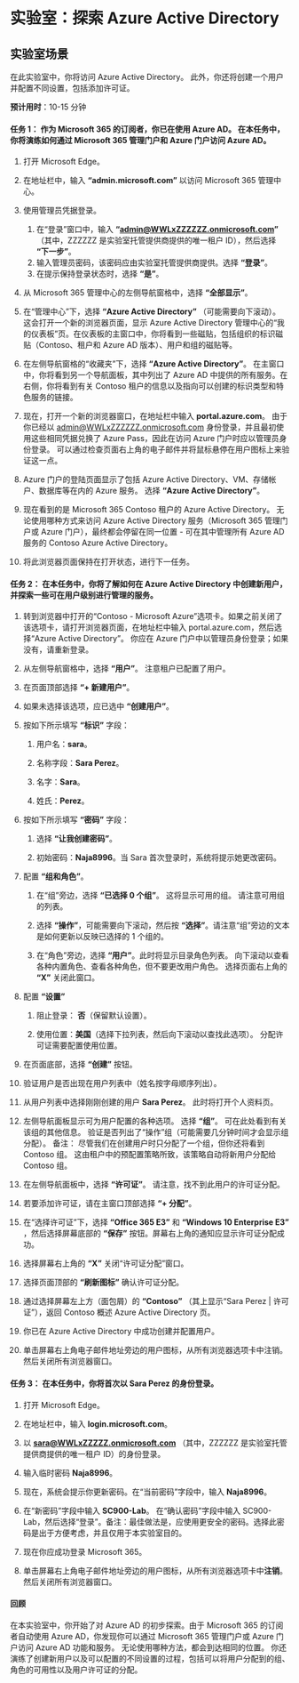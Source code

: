 ﻿---
lab:
    title: '探索 Azure Active Directory'
    module: '模块 2 第 1 课：描述 Microsoft 标识和访问管理解决方案的功能：了解 Azure AD 的服务和标识类型'
---

# 实验室：探索 Azure Active Directory

## 实验室场景

在此实验室中，你将访问 Azure Active Directory。  此外，你还将创建一个用户并配置不同设置，包括添加许可证。  



**预计用时**：10-15 分钟

#### 任务 1：  作为 Microsoft 365 的订阅者，你已在使用 Azure AD。  在本任务中，你将演练如何通过 Microsoft 365 管理门户和 Azure 门户访问 Azure AD。

1. 打开 Microsoft Edge。

2. 在地址栏中，输入 **“admin.microsoft.com”** 以访问 Microsoft 365 管理中心。

3. 使用管理员凭据登录。 
    1. 在“登录”窗口中，输入 **“admin@WWLxZZZZZZ.onmicrosoft.com”** （其中，ZZZZZZ 是实验室托管提供商提供的唯一租户 ID），然后选择 **“下一步”**。
    1. 输入管理员密码，该密码应由实验室托管提供商提供。选择 **“登录”**。
    1. 在提示保持登录状态时，选择 **“是”**。

4. 从 Microsoft 365 管理中心的左侧导航窗格中，选择 **“全部显示”**。

5. 在“管理中心”下，选择 **“Azure Active Directory”** （可能需要向下滚动）。  这会打开一个新的浏览器页面，显示 Azure Active Directory 管理中心的“我的仪表板”页。在仪表板的主窗口中，你将看到一些磁贴，包括组织的标识磁贴（Contoso、租户和 Azure AD 版本）、用户和组的磁贴等。

6. 在左侧导航窗格的“收藏夹”下，选择 **“Azure Active Directory”**。  在主窗口中，你将看到另一个导航面板，其中列出了 Azure AD 中提供的所有服务。在右侧，你将看到有关 Contoso 租户的信息以及指向可以创建的标识类型和特色服务的链接。  

7. 现在，打开一个新的浏览器窗口，在地址栏中输入 **portal.azure.com**。  由于你已经以 admin@WWLxZZZZZZ.onmicrosoft.com 身份登录，并且最初使用这些相同凭据兑换了 Azure Pass，因此在访问 Azure 门户时应以管理员身份登录。  可以通过检查页面右上角的电子邮件并将鼠标悬停在用户图标上来验证这一点。

8. Azure 门户的登陆页面显示了包括 Azure Active Directory、VM、存储帐户、数据库等在内的 Azure 服务。  选择 **“Azure Active Directory”**。  

9. 现在看到的是 Microsoft 365 Contoso 租户的 Azure Active Directory。    无论使用哪种方式来访问 Azure Active Directory 服务（Microsoft 365 管理门户或 Azure 门户），最终都会停留在同一位置 - 可在其中管理所有 Azure AD 服务的 Contoso Azure Active Directory。

10. 将此浏览器页面保持在打开状态，进行下一任务。


#### 任务 2：  在本任务中，你将了解如何在 Azure Active Directory 中创建新用户，并探索一些可在用户级别进行管理的服务。

1. 转到浏览器中打开的“Contoso - Microsoft Azure”选项卡。如果之前关闭了该选项卡，请打开浏览器页面，在地址栏中输入 portal.azure.com，然后选择“Azure Active Directory”。  你应在 Azure 门户中以管理员身份登录；如果没有，请重新登录。

2. 从左侧导航窗格中，选择 **“用户”**。  注意租户已配置了用户。

3. 在页面顶部选择 **“+ 新建用户”**。

4. 如果未选择该选项，应已选中 **“创建用户”**。

5. 按如下所示填写 **“标识”** 字段：

    1. 用户名：**sara**。

    2. 名称字段：**Sara Perez**。

    3. 名字：**Sara**。

    4. 姓氏：**Perez**。

6. 按如下所示填写 **“密码”** 字段：

    1. 选择 **“让我创建密码”**。

    1. 初始密码：**Naja8996**。当 Sara 首次登录时，系统将提示她更改密码。

7. 配置 **“组和角色”**。

    1. 在“组”旁边，选择 **“已选择 0 个组”**。  这将显示可用的组。  请注意可用组的列表。

    2. 选择 **“操作”**，可能需要向下滚动，然后按 **“选择”**。请注意“组”旁边的文本是如何更新以反映已选择的 1 个组的。  

    3. 在“角色”旁边，选择 **“用户”**。此时将显示目录角色列表。  向下滚动以查看各种内置角色、查看各种角色，但不要更改用户角色。  选择页面右上角的 **“X”** 关闭此窗口。

8. 配置 **“设置”**

    1. 阻止登录：  **否**（保留默认设置）。

    1. 使用位置：**美国**（选择下拉列表，然后向下滚动以查找此选项）。  分配许可证需要配置使用位置。

9. 在页面底部，选择 **“创建”** 按钮。

10. 验证用户是否出现在用户列表中（姓名按字母顺序列出）。

11. 从用户列表中选择刚刚创建的用户 **Sara Perez**。  此时将打开个人资料页。

12. 左侧导航面板显示可为用户配置的各种选项。  选择 **“组”**。  可在此处看到有关该组的其他信息。  验证是否列出了“操作”组（可能需要几分钟时间才会显示组分配）。  备注：  尽管我们在创建用户时只分配了一个组，但你还将看到 Contoso 组。  这由租户中的预配置策略所致，该策略自动将新用户分配给 Contoso 组。

13. 在左侧导航面板中，选择 **“许可证”**。  请注意，找不到此用户的许可证分配。  

14. 若要添加许可证，请在主窗口顶部选择 **“+ 分配”**。

15. 在“选择许可证”下，选择 **“Office 365 E3”** 和 **“Windows 10 Enterprise E3”** ，然后选择屏幕底部的 **“保存”** 按钮。屏幕右上角的通知应显示许可证分配成功。

16. 选择屏幕右上角的 **“X”** 关闭“许可证分配”窗口。

17. 选择页面顶部的 **“刷新图标”** 确认许可证分配。

18. 通过选择屏幕左上方（面包屑）的 **“Contoso”** （其上显示“Sara Perez | 许可证”），返回 Contoso 概述 Azure Active Directory 页。

19. 你已在 Azure Active Directory 中成功创建并配置用户。

20.	单击屏幕右上角电子邮件地址旁边的用户图标，从所有浏览器选项卡中注销。然后关闭所有浏览器窗口。

#### 任务 3：  在本任务中，你将首次以 Sara Perez 的身份登录。

1. 打开 Microsoft Edge。

2. 在地址栏中，输入 **login.microsoft.com**。

3. 以 **sara@WWLxZZZZZ.onmicrosoft.com** （其中，ZZZZZZ 是实验室托管提供商提供的唯一租户 ID）的身份登录。

4. 输入临时密码 **Naja8996**。

5. 现在，系统会提示你更新密码。在“当前密码”字段中，输入 **Naja8996**。

6. 在“新密码”字段中输入 **SC900-Lab**。  在“确认密码”字段中输入 SC900-Lab，然后选择“登录”。备注：最佳做法是，应使用更安全的密码。选择此密码是出于方便考虑，并且仅用于本实验室目的。

7. 现在你应成功登录 Microsoft 365。

8. 单击屏幕右上角电子邮件地址旁边的用户图标，从所有浏览器选项卡中**注销**。然后关闭所有浏览器窗口。



#### 回顾
在本实验室中，你开始了对 Azure AD 的初步探索。由于 Microsoft 365 的订阅者自动使用 Azure AD，你发现你可以通过 Microsoft 365 管理门户或 Azure 门户访问 Azure AD 功能和服务。  无论使用哪种方法，都会到达相同的位置。  你还演练了创建新用户以及可以配置的不同设置的过程，包括可以将用户分配到的组、角色的可用性以及用户许可证的分配。


